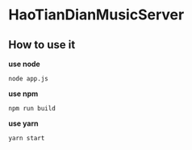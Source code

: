 # HaoTianDianMusicServer

## How to use it
**use node**
```terminal
node app.js
```

**use npm**
```termial
npm run build
```

**use yarn**
```terminal
yarn start
```
